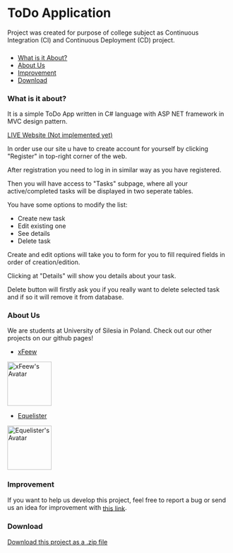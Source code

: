 # ToDo Application

Project was created for purpose of college subject as Continuous Integration (CI) and Continuous Deployment (CD) project.


### 
- [What is it About?](#what-is-it-about?)
- [About Us](#about-us)
- [Improvement](#improvement)
- [Download](#download)

### What is it about?

It is a simple ToDo App written in C# language with ASP NET framework in MVC design pattern.

<a class="" href="">LIVE Website (Not implemented yet)</a>

In order use our site u have to create account for yourself by clicking "Register" in top-right corner of the web.

After registration you need to log in in similar way as you have registered.

Then you will have access to "Tasks" subpage, where all your active/completed tasks will be displayed in two seperate tables.

You have some options to modify the list:
- Create new task
- Edit existing one
- See details
- Delete task

Create and edit options will take you to form for you to fill required fields in order of creation/edition.

Clicking at "Details" will show you details about your task.

Delete button will firstly ask you if you really want to delete selected task and if so it will remove it from database.

### About Us

We are students at University of Silesia in Poland. Check out our other projects on our github pages!
- <a href="https://github.com/xFeew">xFeew</a>

<a href="https://github.com/xFeew">
 <img src="https://avatars.githubusercontent.com/u/56722498?v=4" alt="xFeew's Avatar" style="width:100px;height:100px;"> 
</a>

- <a href="https://github.com/Equelister">Equelister</a>

<a href="https://github.com/Equelister">
 <img src="https://avatars.githubusercontent.com/u/54372462?v=4" alt="Equelister's Avatar" style="width:100px;height:100px;"> 
</a>

### Improvement

If you want to help us develop this project, feel free to report a bug or send us an idea for improvement with <a style="text-align: center; vertical-align: middle;" href="https://github.com/Equelister/To-Do-App/issues">this link</a>.

### Download
<a class="zip_download_link" style="text-align: center; vertical-align: middle;" href="https://github.com/Equelister/To-Do-App/archive/refs/heads/main.zip">Download this project as a .zip file</a>